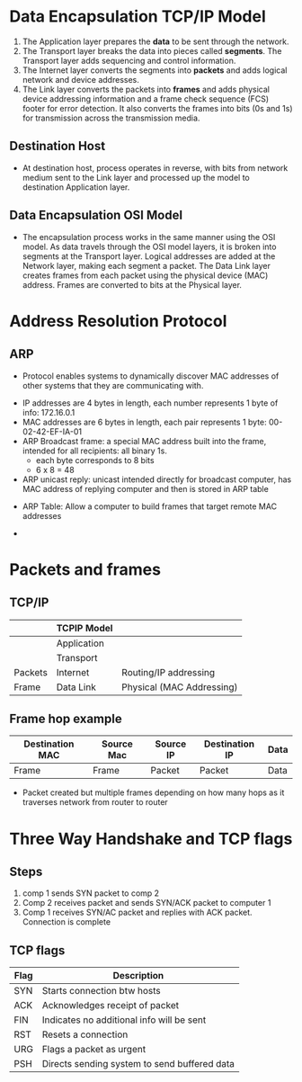 # Data Encapsulation TCP/IP Model 
1. The Application layer prepares the **data** to be sent through the network.
2. The Transport layer breaks the data into pieces called **segments**. The Transport layer adds sequencing and control information.
3. The Internet layer converts the segments into **packets** and adds logical network and device addresses.
4. The Link layer converts the packets into **frames** and adds physical device addressing information and a frame check sequence (FCS) footer for error detection. It also converts the frames into bits (0s and 1s) for transmission across the transmission media.

## Destination Host 
- At destination host, process operates in reverse, with bits from network medium sent to the Link layer and processed up the model to destination Application layer. 

## Data Encapsulation OSI Model
* The encapsulation process works in the same manner using the OSI model. As data travels through the OSI model layers, it is broken into segments at the Transport layer. Logical addresses are added at the Network layer, making each segment a packet. The Data Link layer creates frames from each packet using the physical device (MAC) address. Frames are converted to bits at the Physical layer.

# Address Resolution Protocol
## ARP
- Protocol enables systems to dynamically discover MAC addresses of other systems that they are communicating with. 
* IP addresses are 4 bytes in length, each number represents 1 byte of info: 172.16.0.1 
* MAC addresses are 6 bytes in length, each pair represents 1 byte: 00-02-42-EF-IA-01
* ARP Broadcast frame: a special MAC address built into the frame, intended for all recipients: all binary 1s.   
	* each byte corresponds to 8 bits
	* 6 x 8 = 48
 * ARP unicast reply:  unicast intended directly for broadcast computer, has MAC address of replying computer and then is stored in ARP table  
- ARP Table: Allow a computer to build frames that target remote MAC addresses  
*  

# Packets and frames
## TCP/IP
| | TCPIP Model | | 
|-|-|-|
| | Application | |
| |  Transport | |
| Packets | Internet | Routing/IP addressing |
| Frame | Data Link | Physical (MAC Addressing) |

## Frame hop example
| Destination MAC | Source Mac | Source IP | Destination IP | Data | 
| - | - | - | - | - |
| Frame | Frame | Packet | Packet | Data |
* Packet created but multiple frames depending on how many hops as it traverses network from router to router

# Three Way Handshake and TCP flags
## Steps
1. comp 1 sends SYN packet to comp 2
2. Comp 2 receives packet and sends SYN/ACK packet to computer 1
3. Comp 1 receives SYN/AC packet and replies with ACK packet. Connection is complete

## TCP flags

| Flag | Description |
|--| --|
| SYN | Starts connection btw hosts |
| ACK | Acknowledges receipt of packet | 
| FIN | Indicates no additional info will be sent |
| RST | Resets a connection |
| URG | Flags a packet as urgent | 
| PSH | Directs sending system to send buffered data |
